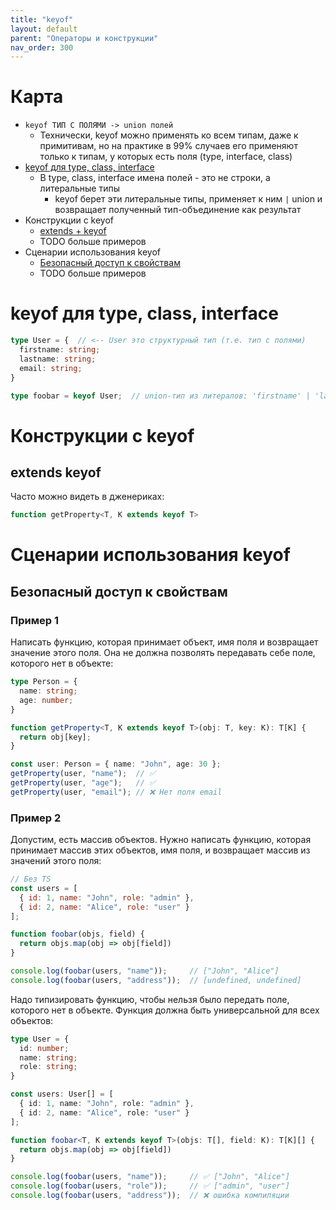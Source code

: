 ```yaml
---
title: "keyof"
layout: default
parent: "Операторы и конструкции"
nav_order: 300
---
```




# Карта

- `keyof ТИП С ПОЛЯМИ -> union полей`
  - Технически, keyof можно применять ко всем типам, даже к примитивам, но на практике в 99% случаев его применяют только к типам, у которых есть поля (type, interface, class)
- [keyof для type, class, interface](#keyof-для-type-class-interface)
  - В type, class, interface имена полей - это не строки, а литеральные типы
    - keyof берет эти литеральные типы, применяет к ним `|` union и возвращает полученный тип-объединение как результат
- Конструкции с keyof
  - [extends + keyof](#extends-keyof)
  - TODO больше примеров
- Сценарии использования keyof
  - [Безопасный доступ к свойствам](#безопасный-доступ-к-свойствам)
  - TODO больше примеров



# keyof для type, class, interface

```typescript
type User = {  // <-- User это структурный тип (т.е. тип с полями)
  firstname: string;
  lastname: string;
  email: string;
}
```

```typescript
type foobar = keyof User;  // union-тип из литералов: 'firstname' | 'lastname' | 'email'
```





# Конструкции с keyof

## extends keyof

Часто можно видеть в дженериках:

```typescript
function getProperty<T, K extends keyof T>
```





# Сценарии использования keyof

## Безопасный доступ к свойствам

### Пример 1

Написать функцию, которая принимает объект, имя поля и возвращает значение этого поля. Она не должна позволять передавать себе поле, которого нет в объекте:

```typescript
type Person = {
  name: string;
  age: number;
}

function getProperty<T, K extends keyof T>(obj: T, key: K): T[K] {
  return obj[key];
}

const user: Person = { name: "John", age: 30 };
getProperty(user, "name");  // ✅
getProperty(user, "age");   // ✅
getProperty(user, "email"); // ❌ Нет поля email
```

### Пример 2

Допустим, есть массив объектов. Нужно написать функцию, которая принимает массив этих объектов, имя поля, и возвращает массив из значений этого поля:

```javascript
// Без TS
const users = [
  { id: 1, name: "John", role: "admin" },
  { id: 2, name: "Alice", role: "user" }
];

function foobar(objs, field) {
  return objs.map(obj => obj[field])
}

console.log(foobar(users, "name"));     // ["John", "Alice"] 
console.log(foobar(users, "address"));  // [undefined, undefined]
```

Надо типизировать функцию, чтобы нельзя было передать поле, которого нет в объекте. Функция должна быть универсальной для всех объектов:

```typescript
type User = {
  id: number;
  name: string;
  role: string;
}

const users: User[] = [
  { id: 1, name: "John", role: "admin" },
  { id: 2, name: "Alice", role: "user" }
];

function foobar<T, K extends keyof T>(objs: T[], field: K): T[K][] {
  return objs.map(obj => obj[field])
}

console.log(foobar(users, "name"));     // ✅ ["John", "Alice"] 
console.log(foobar(users, "role"));     // ✅ ["admin", "user"]
console.log(foobar(users, "address"));  // ❌ ошибка компиляции
```



